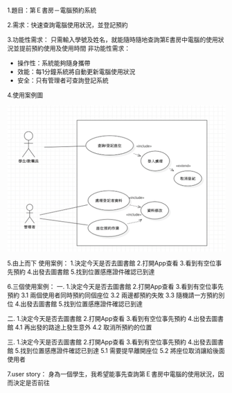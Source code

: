 1.題目：第Ｅ書房－電腦預約系統

2.需求：快速查詢電腦使用狀況，並登記預約

3.功能性需求：
只需輸入學號及姓名，就能隨時隨地查詢第E書房中電腦的使用狀況並提前預約使用及使用時間
非功能性需求：
* 操作性：系統能夠隨身攜帶
* 效能：每1分鐘系統將自動更新電腦使用狀況
* 安全：只有管理者可查詢登記系統

4.使用案例圖

![images](case1.png)

5.由上而下 使用案例：
    1.決定今天是否去圖書館
    2.打開App查看
    3.看到有空位事先預約
    4.出發去圖書館
    5.找到位置感應證件確認已到達

6.三個使用案例：
一.
    1.決定今天是否去圖書館
    2.打開App查看
    3.看到有空位事先預約
      3.1 兩個使用者同時預約同個座位
      3.2 兩邊都預約失敗
      3.3 隨機請一方預約別位
    4.出發去圖書館
    5.找到位置感應證件確認已到達

二.
    1.決定今天是否去圖書館
    2.打開App查看
    3.看到有空位事先預約
    4.出發去圖書館
      4.1  再出發的路途上發生意外
      4.2 取消所預約的位置

三.
    1.決定今天是否去圖書館
    2.打開App查看
    3.看到有空位事先預約
    4.出發去圖書館
    5.找到位置感應證件確認已到達
        5.1 需要提早離開座位
        5.2 將座位取消讓給後面使用者

7.user story：
身為一個學生，我希望能事先查詢第Ｅ書房中電腦的使用狀況，因而決定是否前往
